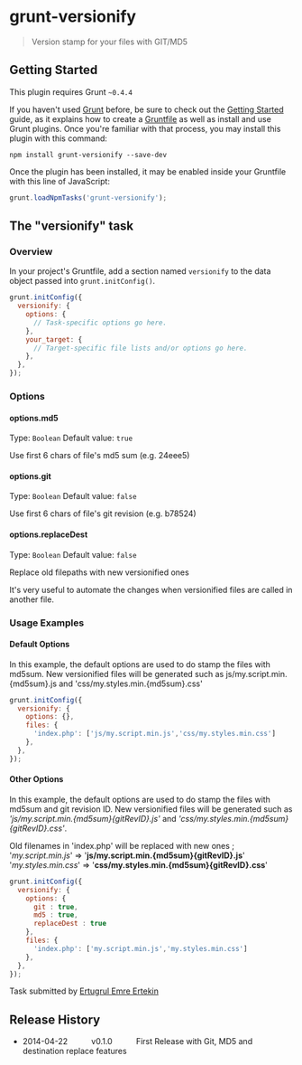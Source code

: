 # grunt-versionify

> Version stamp for your files with GIT/MD5

## Getting Started
This plugin requires Grunt `~0.4.4`

If you haven't used [Grunt](http://gruntjs.com/) before, be sure to check out the [Getting Started](http://gruntjs.com/getting-started) guide, as it explains how to create a [Gruntfile](http://gruntjs.com/sample-gruntfile) as well as install and use Grunt plugins. Once you're familiar with that process, you may install this plugin with this command:

```shell
npm install grunt-versionify --save-dev
```

Once the plugin has been installed, it may be enabled inside your Gruntfile with this line of JavaScript:

```js
grunt.loadNpmTasks('grunt-versionify');
```

## The "versionify" task

### Overview
In your project's Gruntfile, add a section named `versionify` to the data object passed into `grunt.initConfig()`.

```js
grunt.initConfig({
  versionify: {
    options: {
      // Task-specific options go here.
    },
    your_target: {
      // Target-specific file lists and/or options go here.
    },
  },
});
```

### Options

#### options.md5
Type: `Boolean`
Default value: `true`

Use first 6 chars of file's md5 sum (e.g. 24eee5)

#### options.git
Type: `Boolean`
Default value: `false`

Use first 6 chars of file's git revision (e.g. b78524)

#### options.replaceDest
Type: `Boolean`
Default value: `false`

Replace old filepaths with new versionified ones

It's very useful to automate the changes when versionified files are called in another file.

### Usage Examples

#### Default Options
In this example, the default options are used to do stamp the files with md5sum. New versionified files will be generated such as js/my.script.min.{md5sum}.js and 'css/my.styles.min.{md5sum}.css'

```js
grunt.initConfig({
  versionify: {
    options: {},
    files: {
      'index.php': ['js/my.script.min.js','css/my.styles.min.css']
    },
  },
});
```

#### Other Options
In this example, the default options are used to do stamp the files with md5sum and git revision ID. New versionified files will be generated such as _'js/my.script.min.{md5sum}{gitRevID}.js'_ and _'css/my.styles.min.{md5sum}{gitRevID}.css'_. 

Old filenames in 'index.php' will be replaced with new ones ;
  '_my.script.min.js_' => '**js/my.script.min.{md5sum}{gitRevID}.js**'  
  '_my.styles.min.css_' => '**css/my.styles.min.{md5sum}{gitRevID}.css**'

```js
grunt.initConfig({
  versionify: {
    options: {
      git : true,
      md5 : true,
      replaceDest : true
    },
    files: {
      'index.php': ['my.script.min.js','my.styles.min.css']
    },
  },
});
```

Task submitted by [Ertugrul Emre Ertekin](http://github.com/eeertekin)

## Release History
* 2014-04-22   v0.1.0   First Release with Git, MD5 and destination replace features
